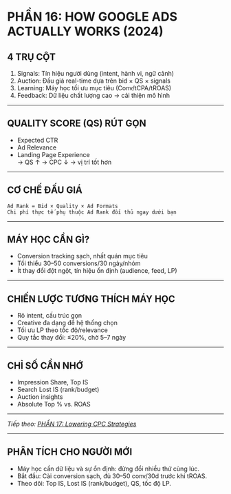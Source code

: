 # PHẦN 16: HOW GOOGLE ADS ACTUALLY WORKS (2024)

## 4 TRỤ CỘT
1) Signals: Tín hiệu người dùng (intent, hành vi, ngữ cảnh)  
2) Auction: Đấu giá real-time dựa trên bid × QS × signals  
3) Learning: Máy học tối ưu mục tiêu (Conv/tCPA/tROAS)  
4) Feedback: Dữ liệu chất lượng cao → cải thiện mô hình

---

## QUALITY SCORE (QS) RÚT GỌN
- Expected CTR  
- Ad Relevance  
- Landing Page Experience  
→ QS ↑ → CPC ↓ → vị trí tốt hơn

---

## CƠ CHẾ ĐẤU GIÁ
```
Ad Rank = Bid × Quality × Ad Formats
Chi phí thực tế phụ thuộc Ad Rank đối thủ ngay dưới bạn
```

---

## MÁY HỌC CẦN GÌ?
- Conversion tracking sạch, nhất quán mục tiêu  
- Tối thiểu 30–50 conversions/30 ngày/nhóm  
- Ít thay đổi đột ngột, tín hiệu ổn định (audience, feed, LP)

---

## CHIẾN LƯỢC TƯƠNG THÍCH MÁY HỌC
- Rõ intent, cấu trúc gọn  
- Creative đa dạng để hệ thống chọn  
- Tối ưu LP theo tốc độ/relevance  
- Quy tắc thay đổi: ≤20%, chờ 5–7 ngày

---

## CHỈ SỐ CẦN NHỚ
- Impression Share, Top IS  
- Search Lost IS (rank/budget)  
- Auction insights  
- Absolute Top % vs. ROAS

---

*Tiếp theo: [PHẦN 17: Lowering CPC Strategies](../18_Part_17_Lowering_CPC.md)*

---

## PHÂN TÍCH CHO NGƯỜI MỚI
- Máy học cần dữ liệu và sự ổn định: đừng đổi nhiều thứ cùng lúc.
- Bắt đầu: Cài conversion sạch, đủ 30–50 conv/30d trước khi tROAS.
- Theo dõi: Top IS, Lost IS (rank/budget), QS, tốc độ LP.
